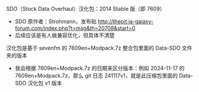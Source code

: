 SDO（Stock Data Overhaul）汉化包：2014 Stable 版（即 7609）
- SDO 原作者：Strohmann，发布贴 http://thepit.ja-galaxy-forum.com/index.php?t=msg&th=20708&start=0
- 后续应该是有人做兼容优化，但具体不清楚

汉化包是基于 sevenfm 的 7609en+Modpack.7z 整合包里面的 Data-SDO 文件夹的版本
- 我会根据 7609en+Modpack.7z 的日期来区分版本：例如 2024-11-17 的 7609en+Modpack.7z，那么 git 日志 241117v1，就是此压缩包里面的 Data-SDO 汉化包 v1 版本
